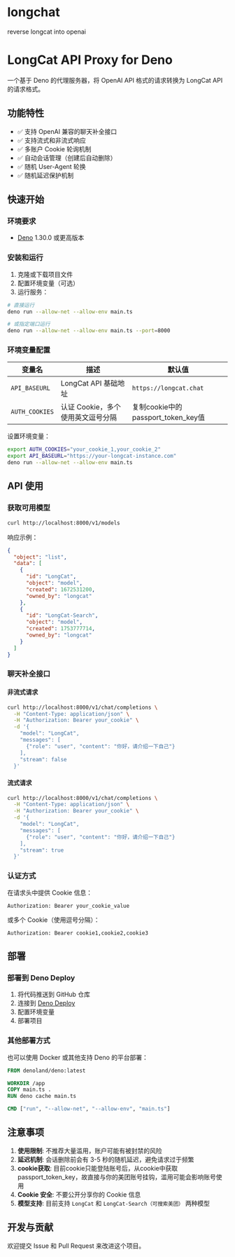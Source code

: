 # longchat
reverse longcat into openai
# LongCat API Proxy for Deno

一个基于 Deno 的代理服务器，将 OpenAI API 格式的请求转换为 LongCat API 的请求格式。

## 功能特性

- ✅ 支持 OpenAI 兼容的聊天补全接口
- ✅ 支持流式和非流式响应
- ✅ 多账户 Cookie 轮询机制
- ✅ 自动会话管理（创建后自动删除）
- ✅ 随机 User-Agent 轮换
- ✅ 随机延迟保护机制

## 快速开始

### 环境要求

- [Deno](https://deno.com/) 1.30.0 或更高版本

### 安装和运行

1. 克隆或下载项目文件
2. 配置环境变量（可选）
3. 运行服务：

```bash
# 直接运行
deno run --allow-net --allow-env main.ts

# 或指定端口运行
deno run --allow-net --allow-env main.ts --port=8000
```

### 环境变量配置

| 变量名 | 描述 | 默认值 |
|--------|------|--------|
| `API_BASEURL` | LongCat API 基础地址 | `https://longcat.chat` |
| `AUTH_COOKIES` | 认证 Cookie，多个使用英文逗号分隔 |复制cookie中的passport_token_key值 |

设置环境变量：

```bash
export AUTH_COOKIES="your_cookie_1,your_cookie_2"
export API_BASEURL="https://your-longcat-instance.com"
deno run --allow-net --allow-env main.ts
```

## API 使用

### 获取可用模型

```bash
curl http://localhost:8000/v1/models
```

响应示例：
```json
{
  "object": "list",
  "data": [
    {
      "id": "LongCat",
      "object": "model",
      "created": 1672531200,
      "owned_by": "longcat"
    },
    {
      "id": "LongCat-Search",
      "object": "model",
      "created": 1753777714,
      "owned_by": "longcat"
    }
  ]
}
```

### 聊天补全接口

#### 非流式请求

```bash
curl http://localhost:8000/v1/chat/completions \
  -H "Content-Type: application/json" \
  -H "Authorization: Bearer your_cookie" \
  -d '{
    "model": "LongCat",
    "messages": [
      {"role": "user", "content": "你好，请介绍一下自己"}
    ],
    "stream": false
  }'
```

#### 流式请求

```bash
curl http://localhost:8000/v1/chat/completions \
  -H "Content-Type: application/json" \
  -H "Authorization: Bearer your_cookie" \
  -d '{
    "model": "LongCat",
    "messages": [
      {"role": "user", "content": "你好，请介绍一下自己"}
    ],
    "stream": true
  }'
```

### 认证方式

在请求头中提供 Cookie 信息：

```http
Authorization: Bearer your_cookie_value
```

或多个 Cookie（使用逗号分隔）：

```http
Authorization: Bearer cookie1,cookie2,cookie3
```

## 部署

### 部署到 Deno Deploy

1. 将代码推送到 GitHub 仓库
2. 连接到 [Deno Deploy](https://deno.com/deploy)
3. 配置环境变量
4. 部署项目

### 其他部署方式

也可以使用 Docker 或其他支持 Deno 的平台部署：

```dockerfile
FROM denoland/deno:latest

WORKDIR /app
COPY main.ts .
RUN deno cache main.ts

CMD ["run", "--allow-net", "--allow-env", "main.ts"]
```

## 注意事项

1. **使用限制**: 不推荐大量滥用，账户可能有被封禁的风险
2. **延迟机制**: 会话删除前会有 3-5 秒的随机延迟，避免请求过于频繁
3. **cookie获取**: 目前cookie只能登陆账号后，从cookie中获取passport_token_key，故直接与你的美团账号挂钩，滥用可能会影响账号使用
4. **Cookie 安全**: 不要公开分享你的 Cookie 信息
5. **模型支持**: 目前支持 `LongCat` 和 `LongCat-Search（可搜索美团）` 两种模型

## 开发与贡献

欢迎提交 Issue 和 Pull Request 来改进这个项目。
